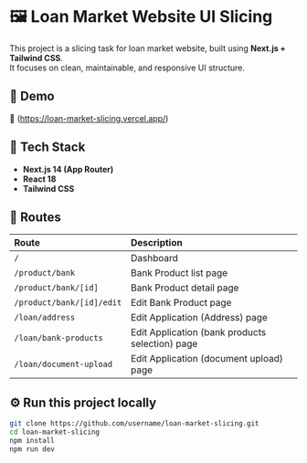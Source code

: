 # 🖼️ Loan Market Website UI Slicing

This project is a slicing task for loan market website, built using **Next.js + Tailwind CSS**.  
It focuses on clean, maintainable, and responsive UI structure.

## 🚀 Demo
🔗 (https://loan-market-slicing.vercel.app/) 

## 🧠 Tech Stack
- **Next.js 14 (App Router)**
- **React 18**
- **Tailwind CSS**

## 🧩 Routes
| Route | Description |
|:------|:-------------|
| `/`   | Dashboard |
| `/product/bank` | Bank Product list page |
| `/product/bank/[id]` | Bank Product detail page |
| `/product/bank/[id]/edit` | Edit Bank Product page |
| `/loan/address` | Edit Application (Address) page |
| `/loan/bank-products` | Edit Application (bank products selection) page |
| `/loan/document-upload` | Edit Application (document upload) page |

## ⚙️ Run this project locally
```bash
git clone https://github.com/username/loan-market-slicing.git
cd loan-market-slicing
npm install
npm run dev
